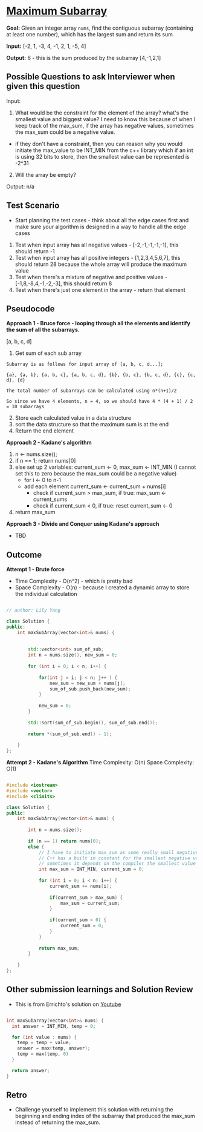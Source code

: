 # [Maximum Subarray](https://leetcode.com/problems/maximum-subarray/)

**Goal:** 
Given an integer array `nums`, find the contiguous subarray (containing at least one number), which has the largest sum and return its sum

**Input:**
[-2, 1, -3, 4, -1, 2, 1, -5, 4]

**Output:**
6 - this is the sum produced by the subarray [4,-1,2,1]


## Possible Questions to ask Interviewer when given this question

Input: 

1. What would be the constraint for the element of the array? what's the smallest value and biggest value? I need to know this because of when I keep track of the max_sum, if the array has negative values, sometimes the max_sum could be a negative value.
- if they don't have a constraint, then you can reason why you would initiate the max_value to be INT_MIN from the c++ library which if an int is using 32 bits to store, then the smallest value can be represented is -2^31

2. Will the array be empty?

Output:
n/a

## Test Scenario

- Start planning the test cases - think about all the edge cases first and make sure your algorithm is designed in a way to handle all the edge cases

1. Test when input array has all negative values - [-2,-1,-1,-1,-1], this should return -1
1. Test when input array has all positive integers - [1,2,3,4,5,6,7], this should return 28 because the whole array will produce the maximum value
1. Test when there's a mixture of negative and positive values - [-1,8,-8,4,-1,-2,-3], this should return 8
1. Test when there's just one element in the array - return that element

## Pseudocode

**Approach 1 - Bruce force - looping through all the elements and identify the sum of all the subarrays.**

[a, b, c, d]

1. Get sum of each sub array

```
Subarray is as follows for input array of [a, b, c, d...];

{a}, {a, b}, {a, b, c}, {a, b, c, d}, {b}, {b, c}, {b, c, d}, {c}, {c, d}, {d}

The total number of subarrays can be calculated using n*(n+1)/2

So since we have 4 elements, n = 4, so we should have 4 * (4 + 1) / 2 = 10 subarrays

```
2. Store each calculated value in a data structure
3. sort the data structure so that the maximum sum is at the end
4. Return the end element


**Approach 2 - Kadane's algorithm**
1. n <- nums.size(); 
1. if n == 1; return nums[0]
1. else set up 2 variables: current_sum <- 0, max_xum <- INT_MIN (I cannot set this to zero because the max_sum could be a negative value)
    - for i <- 0 to n-1
    - add each element current_sum <- current_sum + nums[i]
      - check if current_sum > max_sum, if true: max_sum <- current_sums
      - check if current_sum < 0, if true: reset current_sum <- 0
1. return max_sum

**Approach 3 - Divide and Conquer using Kadane's approach**

* TBD

## Outcome

**Attempt 1 - Brute force**
* Time Complexity - O(n^2) - which is pretty bad
* Space Complexity - O(n) - because I created a dynamic array to store the individual calculation 
```cpp

// author: Lily Yang

class Solution {
public:
    int maxSubArray(vector<int>& nums) {
 
  
        std::vector<int> sum_of_sub;
        int n = nums.size(), new_sum = 0;
        
        for (int i = 0; i < n; i++) {
            
            for(int j = i; j < n; j++ ) {
                new_sum = new_sum + nums[j];
                sum_of_sub.push_back(new_sum);
            }
            
            new_sum = 0;
        }
  
        std::sort(sum_of_sub.begin(), sum_of_sub.end());
  
        return *(sum_of_sub.end() - 1);
        
    }
};

```

**Attempt 2 - Kadane's Algorithm**
Time Complexity: O(n)
Space Complexity: O(1)

```cpp

#include <iostream>
#include <vector>
#include <climits>

class Solution {
public:
    int maxSubArray(vector<int>& nums) {
            
        int n = nums.size();
        
        if (n == 1) return nums[0];
        else {
            // I have to initiate max_sum as some really small negative value
            // C++ has a built in constant for the smallest negative value
            // sometimes it depends on the compiler the smallest value might be -2^63 for a 64 bit integer or -2^31 for a 32 bit integer
            int max_sum = INT_MIN, current_sum = 0;
            
            for (int i = 0; i < n; i++) {
                current_sum += nums[i];
                
                if(current_sum > max_sum) {
                    max_sum = current_sum;
                }
                
                if(current_sum < 0) {
                    current_sum = 0;
                }
            }
            
            return max_sum;
        }
        
    }
};
```

## Other submission learnings and Solution Review

* This is from Errichto's solution on [Youtube](https://www.youtube.com/watch?v=umt7t1_X8Rc)

```cpp

int maxSubarray(vector<int>& nums) {
  int answer = INT_MIN, temp = 0;

  for (int value : nums) {
    temp = temp + value;
    answer = max(temp, answer);
    temp = max(temp, 0)
  }

  return answer;
}
```

## Retro

* Challenge yourself to implement this solution with returning the beginning and ending index of the subarray that produced the max_sum instead of returning the max_sum. 